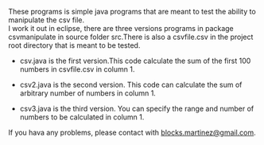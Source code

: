   These programs is simple java programs that are meant to test the ability to manipulate the csv file.   
  I work it out in eclipse, there are three versions programs in package csvmanipulate in source folder src.There is also a csvfile.csv in the project root directory that is meant to be tested.  
* csv.java is the first version.This code calculate the sum of the first 100 numbers in csvfile.csv in column 1.  
  
* csv2.java is the second version. This code can calculate the sum of arbitrary number of numbers in column 1.  

* csv3.java is the third version. You can specify the range and number of numbers to be calculated in column 1.  

If you hava any problems, please contact with blocks.martinez@gmail.com.  


